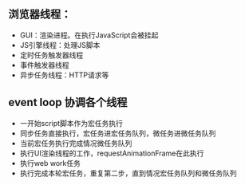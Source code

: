 ## 浏览器线程：

- GUI：渲染进程。在执行JavaScript会被挂起
- JS引擎线程：处理JS脚本
- 定时任务触发器线程
- 事件触发器线程
- 异步任务线程：HTTP请求等

## event loop 协调各个线程

- 一开始script脚本作为宏任务执行
- 同步任务直接执行，宏任务进宏任务队列，微任务进微任务队列
- 当前宏任务执行完成情况微任务队列
- 执行UI渲染线程的工作，requestAnimationFrame在此执行
- 执行web work任务
- 执行完成本轮宏任务，重复第二步，直到情况宏任务队列和微任务队列
